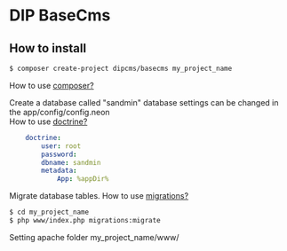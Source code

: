 DIP BaseCms
=============



How to install
--------------

```sh
$ composer create-project dipcms/basecms my_project_name
```
How to use [composer?](https://getcomposer.org/doc/00-intro.md)



Create a database called "sandmin" database settings can be changed in the app/config/config.neon <br />
How to use [doctrine?](https://github.com/Kdyby/Doctrine/blob/master/docs/en/index.md)

```yaml
    doctrine:
        user: root
        password: 
        dbname: sandmin
        metadata:
            App: %appDir%
```


Migrate database tables.
How to use [migrations?](https://github.com/Zenify/DoctrineMigrations)

```sh
$ cd my_project_name
$ php www/index.php migrations:migrate
```
Setting apache folder  my_project_name/www/




